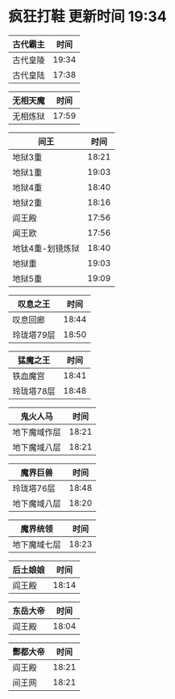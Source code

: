 # 疯狂打鞋 更新时间 19:34

| 古代霸主   | 时间    |
|--------|-------|
| 古代皇陵 | 19:34 |
| 古代皇陆 | 17:38 |

| 无相天魔   | 时间    |
|--------|-------|
| 无相炼狱 | 17:59 |

| 间王   | 时间    |
|--------|-------|
| 地狱3重 | 18:21 |
| 地狱1重 | 19:03 |
| 地狱4重 | 18:40 |
| 地狱2重 | 18:16 |
| 阎王殿 | 17:56 |
| 闻王欧 | 17:56 |
| 地钛4重-划镜炼狱 | 18:40 |
| 地狱重 | 19:03 |
| 地狱5重 | 19:09 |

| 叹息之王   | 时间    |
|--------|-------|
| 叹息回廊 | 18:44 |
| 玲珑塔79层 | 18:50 |

| 猛魔之王   | 时间    |
|--------|-------|
| 铁血魔宫 | 18:41 |
| 玲珑塔78层 | 18:48 |

| 鬼火人马   | 时间    |
|--------|-------|
| 地下魔域作层 | 18:21 |
| 地下魔域八层 | 18:21 |

| 魔界巨兽   | 时间    |
|--------|-------|
| 玲珑塔76层 | 18:48 |
| 地下魔域八层 | 18:20 |

| 魔界统领   | 时间    |
|--------|-------|
| 地下魔域七层 | 18:23 |

| 后土娘娘   | 时间    |
|--------|-------|
| 阎王殿 | 18:14 |

| 东岳大帝   | 时间    |
|--------|-------|
| 阎王殿 | 18:04 |

| 酆都大帝   | 时间    |
|--------|-------|
| 阎王殿 | 18:21 |
| 间王网 | 18:21 |
